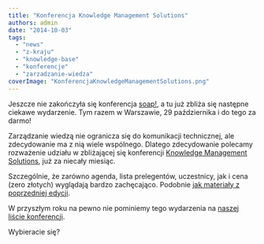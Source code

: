 ```yaml
---
title: "Konferencja Knowledge Management Solutions"
authors: admin
date: "2014-10-03"
tags:
  - "news"
  - "z-kraju"
  - "knowledge-base"
  - "konferencje"
  - "zarzadzanie-wiedza"
coverImage: "KonferencjaKnowledgeManagementSolutions.png"
---
```


Jeszcze nie zakończyła się konferencja [soap!](http://soapconf.com/), a tu już
zbliża się następne ciekawe wydarzenie. Tym razem w Warszawie, 29 października i
do tego za darmo!

<!--truncate-->

Zarządzanie wiedzą nie ogranicza się do komunikacji technicznej, ale
zdecydowanie ma z nią wiele wspólnego. Dlatego zdecydowanie polecamy rozważenie
udziału w zbliżającej się konferencji
[Knowledge Management Solutions](http://knowledgemanagementsummit.pl/), już za
niecały miesiąc.

Szczególnie, że zarówno agenda, lista prelegentów, uczestnicy, jak i cena (zero
złotych) wyglądają bardzo zachęcająco. Podobnie
[jak materiały z poprzedniej edycji](http://knowledgemanagementsummit.pl/?page_id=326).

W przyszłym roku na pewno nie pominiemy tego wydarzenia na
[naszej liście konferencji](http://techwriter.pl/konferencje-2014-drugie-polrocze/).

Wybieracie się?
